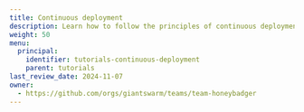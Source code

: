 ```yaml
---
title: Continuous deployment
description: Learn how to follow the principles of continuous deployment using GitOps and Kubernetes.
weight: 50
menu:
  principal:
    identifier: tutorials-continuous-deployment
    parent: tutorials
last_review_date: 2024-11-07
owner:
  - https://github.com/orgs/giantswarm/teams/team-honeybadger
---
```

